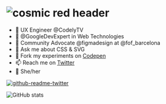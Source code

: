 # ![cosmic red header](https://pbs.twimg.com/profile_banners/556708229/1661108685/1500x500)


- 🎨 UX Engineer @CodelyTV
- 🔬 @GoogleDevExpert in Web Technologies
- 🥑 Community Advocate @figmadesign at @fof_barcelona
- 💬 Ask me about CSS & SVG
- 🧪 Fork my experiments on [Codepen](https://codepen.io/carmenansio)
- 📫 Reach me on [Twitter](https://twitter.com/carmenansio)
- 🌈 She/her

[![github-readme-twitter](https://github-readme-twitter.gazf.vercel.app/api?id=carmenansio)](https://github.com/carmenansio/github-readme-twitter)

![GitHub stats](https://github-readme-stats.vercel.app/api?username=carmenansio&count_private=true&show_icons=true&theme=radical)

